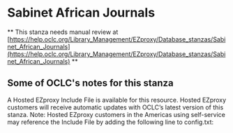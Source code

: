 # Sabinet African Journals
** This stanza needs manual review at [https://help.oclc.org/Library_Management/EZproxy/Database_stanzas/Sabinet_African_Journals](https://help.oclc.org/Library_Management/EZproxy/Database_stanzas/Sabinet_African_Journals) **

## Some of OCLC's notes for this stanza

A Hosted EZproxy Include File is available for this resource. Hosted EZproxy customers will receive automatic updates with OCLC&rsquo;s latest version of this stanza. Note: Hosted EZproxy customers in the Americas using self-service may reference the Include File by adding the following line to config.txt:

&nbsp;
